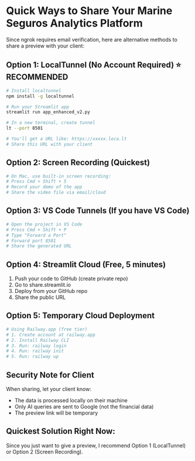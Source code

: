 # Quick Ways to Share Your Marine Seguros Analytics Platform

Since ngrok requires email verification, here are alternative methods to share a preview with your client:

## Option 1: LocalTunnel (No Account Required) ⭐ RECOMMENDED
```bash
# Install localtunnel
npm install -g localtunnel

# Run your Streamlit app
streamlit run app_enhanced_v2.py

# In a new terminal, create tunnel
lt --port 8501

# You'll get a URL like: https://xxxxx.loca.lt
# Share this URL with your client
```

## Option 2: Screen Recording (Quickest)
```bash
# On Mac, use built-in screen recording:
# Press Cmd + Shift + 5
# Record your demo of the app
# Share the video file via email/cloud
```

## Option 3: VS Code Tunnels (If you have VS Code)
```bash
# Open the project in VS Code
# Press Cmd + Shift + P
# Type "Forward a Port"
# Forward port 8501
# Share the generated URL
```

## Option 4: Streamlit Cloud (Free, 5 minutes)
1. Push your code to GitHub (create private repo)
2. Go to share.streamlit.io
3. Deploy from your GitHub repo
4. Share the public URL

## Option 5: Temporary Cloud Deployment
```bash
# Using Railway.app (free tier)
# 1. Create account at railway.app
# 2. Install Railway CLI
# 3. Run: railway login
# 4. Run: railway init
# 5. Run: railway up
```

## Security Note for Client
When sharing, let your client know:
- The data is processed locally on their machine
- Only AI queries are sent to Google (not the financial data)
- The preview link will be temporary

## Quickest Solution Right Now:
Since you just want to give a preview, I recommend Option 1 (LocalTunnel) or Option 2 (Screen Recording).